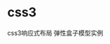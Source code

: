 # css3
css3响应式布局
弹性盒子模型实例

<!DOCTYPE html>
<html lang="en">
<head>
    <meta charset="UTF-8">
    <title>box model</title>
    <style>
        .box { 
            width: 100%; 
            height: 102px; 
            border:1px solid #ccc; 
            display: -webkit-box; 
            margin-top: 10px;
            /*-webkit-box-orient:vertical; */
            /*-webkit-box-direction:reverse; //布局方向normal:顺序  reverse：倒序*/
        }
        .box div { height: 100px; background:orange; color: #fff; font:30px/100px "STxihei"; text-align: center; border: 1px solid #fff; }
        /*box-ordinal-group:设置元素的具体位置*/
        .box div:nth-of-type(1) { -webkit-box-ordinal-group:2; -webkit-box-flex:1; }
        .box div:nth-of-type(2) { -webkit-box-ordinal-group:4; -webkit-box-flex:1; }
        .box div:nth-of-type(3) { -webkit-box-ordinal-group:1; -webkit-box-flex:1; }
        .box div:nth-of-type(4) { -webkit-box-ordinal-group:5; -webkit-box-flex:1; }
        .box div:nth-of-type(5) { -webkit-box-ordinal-group:3; -webkit-box-flex:2; }

        .box li {
            width: 10%;
            height: 100%;
            border:1px solid #fff;
            background:#ccc;
        }
    </style>
</head>
<body>
    <div class="box">
        <div>1</div>
        <div>2</div>
        <div>3</div>
        <div>4</div>
        <div>5</div>
    </div>

    <div class="box">
        <li>1</li>
        <li>2</li>
        <li>3</li>
        <li>4</li>
        <li>5</li>
    </div>
</body>
</html>
